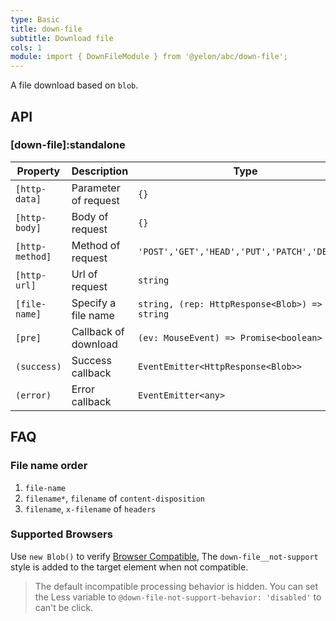 ```yaml
---
type: Basic
title: down-file
subtitle: Download file
cols: 1
module: import { DownFileModule } from '@yelon/abc/down-file';
---
```


A file download based on `blob`.

## API

### [down-file]:standalone

| Property | Description | Type | Default |
|----------|-------------|------|---------|
| `[http-data]` | Parameter of request | `{}` | - |
| `[http-body]` | Body of request | `{}` | - |
| `[http-method]` | Method of request | `'POST','GET','HEAD','PUT','PATCH','DELETE'` | `'GET'` |
| `[http-url]` | Url of request | `string` | - |
| `[file-name]` | Specify a file name | `string, (rep: HttpResponse<Blob>) => string` | - |
| `[pre]` | Callback of download | `(ev: MouseEvent) => Promise<boolean>` | - |
| `(success)` | Success callback | `EventEmitter<HttpResponse<Blob>>` | - |
| `(error)` | Error callback | `EventEmitter<any>` | - |

## FAQ

### File name order

1. `file-name`
2. `filename*`, `filename` of `content-disposition`
3. `filename`, `x-filename` of `headers`

### Supported Browsers

Use `new Blob()` to verify [Browser Compatible](https://github.com/eligrey/FileSaver.js/#supported-browsers), The `down-file__not-support` style is added to the target element when not compatible.

> The default incompatible processing behavior is hidden. You can set the Less variable to `@down-file-not-support-behavior: 'disabled'` to can't be click.
